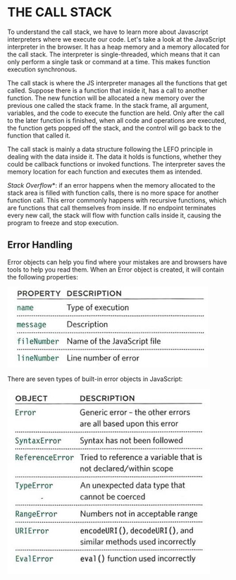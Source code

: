 # THE CALL STACK

To understand the call stack, we have to learn more about Javascript interpreters where we execute our code. Let's take a look at the JavaScript interpreter in the browser. It has a heap memory and a memory allocated for the call stack. The interpreter is single-threaded, which means that it can only perform a single task or command at a time. This makes function execution synchronous. 

The call stack is where the JS interpreter manages all the functions that get called. Suppose there is a function that inside it, has a call to another function. The new function will be allocated a new memory over the previous one called the stack frame. In the stack frame, all argument, variables, and the code to execute the function are held. Only after the call to the later function is finished, when all code and operations are executed, the function gets popped off the stack, and the control will go back to the function that called it. 

The call stack is mainly a data structure following the LEFO principle in dealing with the data inside it. The data it holds is functions, whether they could be callback functions or invoked functions. The interpreter saves the memory location for each function and executes them as intended. 

*Stack Overflow**: if an error happens when the memory allocated to the stack area is filled with function calls, there is no more space for another function call. This error commonly happens with recursive functions, which are functions that call themselves from inside. If no endpoint terminates every new call, the stack will flow with function calls inside it, causing the program to freeze and stop execution.

## Error Handling

Error objects can help you find where your mistakes are and browsers have tools to help you read them. When an Error object is created, it will contain the following properties:

![Error Properties](/img/ErrorProperties.jpg)

There are seven types of built-in error objects in JavaScript:

![Error Objects](/img/ErrorObject.jpg)